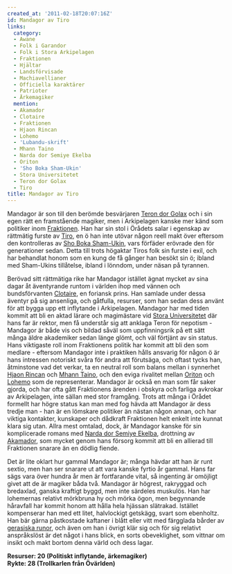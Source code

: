 ```yaml
---
created_at: '2011-02-18T20:07:16Z'
id: Mandagor av Tiro
links:
  category:
  - Awane
  - Folk i Garandor
  - Folk i Stora Arkipelagen
  - Fraktionen
  - Hjältar
  - Landsförvisade
  - Machiavellianer
  - Officiella karaktärer
  - Patrioter
  - Ärkemagiker
  mention:
  - Akamador
  - Clotaire
  - Fraktionen
  - Hjaon Rincan
  - Lohemo
  - 'Lubandu-skrift'
  - Mhann Taino
  - Narda dor Semiye Ekelba
  - Oriton
  - 'Sho Boka Sham-Ukin'
  - Stora Universitetet
  - Teron dor Golax
  - Tiro
title: Mandagor av Tiro
---
```


Mandagor är son till den berömde besvärjaren [Teron dor Golax] och i sin egen rätt en framstående
magiker, men i Arkipelagen kanske mer känd som politiker inom [Fraktionen]. Han har sin stol i
Örådets salar i egenskap av rättmätig furste av [Tiro], en ö han inte utövar någon reell makt över
eftersom den kontrolleras av [Sho Boka Sham-Ukin], vars förfäder erövrade den för generationer
sedan. Detta till trots högaktar Tiros folk sin furste i exil, och har behandlat honom som en kung
de få gånger han besökt sin ö; ibland med Sham-Ukins tillåtelse, ibland i lönndom, under näsan på
tyrannen.

Berövad sitt rättmätiga rike har Mandagor istället ägnat mycket av sina dagar åt äventyrande runtom
i världen ihop med vännen och bundsförvanten [Clotaire], en foriansk prins. Han samlade under dessa
äventyr på sig ansenliga, och gåtfulla, resurser, som han sedan dess använt för att bygga upp ett
inflytande i Arkipelagen. Mandagor har med tiden kommit att bli en aktad lärare och magimästare vid
[Stora Universitetet] där hans far är rektor, men få understår sig att anklaga Teron för nepotism -
Mandagor är både vis och bildad såväl som uppfinningsrik på ett sätt många äldre akademiker sedan
länge glömt, och väl förtjänt av sin status. Hans viktigaste roll inom Fraktionens politik har
kommit att bli den som medlare - eftersom Mandagor inte i praktiken hålls ansvarig för någon ö är
hans intressen notoriskt svåra för andra att förutsäga, och oftast tycks han, åtminstone vad det
verkar, ta en neutral roll som balans mellan i synnerhet [Hjaon Rincan] och [Mhann Taino], och den
eviga rivalitet mellan [Oriton] och [Lohemo] som de representerar. Mandagor är också en man som får
saker gjorda, och har ofta gått Fraktionens ärenden i obskyra och farliga avkrokar av Arkipelagen,
inte sällan med stor framgång. Trots att många i Örådet formellt har högre status kan man med fog
hävda att Mandagor är dess tredje man - han är en lömskare politiker än nästan någon annan, och har
viktiga kontakter, kunskaper och dådkraft Fraktionen helt enkelt inte kunnat klara sig utan. Allra
mest omtalad, dock, är Mandagor kanske för sin komplicerade romans med [Narda dor Semiye Ekelba],
drottning av [Akamador], som mycket genom hans försorg kommit att bli en allierad till Fraktionen
snarare än en dödlig fiende.

Det är lite oklart hur gammal Mandagor är; många hävdar att han är runt sextio, men han ser snarare
ut att vara kanske fyrtio år gammal. Hans far sägs vara över hundra år men är fortfarande vital, så
ingenting är omöjligt givet att de är magiker båda två. Mandagor är högrest, rakryggad och
bredaxlad, ganska kraftigt byggd, men inte särdeles muskulös. Han har lohemernas relativt mörkbruna
hy och mörka ögon, men begynnande håravfall har kommit honom att hålla hela hjässan slätrakad.
Istället kompenserar han med ett litet, halvlockigt getskägg, svart som ebenholtz. Han bär gärna
påstkostade kaftaner i blått eller vitt med färgglada bårder av [gerasiska runor], och även om han i
övrigt klär sig och för sig relativt anspråkslöst är det något i hans blick, en sorts obeveklighet,
som vittnar om insikt och makt bortom denna värld och dess lagar.

**Resurser: 20 (Politiskt inflytande, ärkemagiker)**\
**Rykte: 28 (Trollkarlen från Övärlden)**

  [Teron dor Golax]: Teron_dor_Golax
  [Fraktionen]: Fraktionen
  [Tiro]: Tiro
  [Sho Boka Sham-Ukin]: Sho_Boka_Sham-Ukin
  [Clotaire]: Clotaire
  [Stora Universitetet]: Stora_Universitetet
  [Hjaon Rincan]: Hjaon_Rincan
  [Mhann Taino]: Mhann_Taino
  [Oriton]: Oriton
  [Lohemo]: Lohemo
  [Narda dor Semiye Ekelba]: Narda_dor_Semiye_Ekelba
  [Akamador]: Akamador
  [gerasiska runor]: Lubandu-skrift